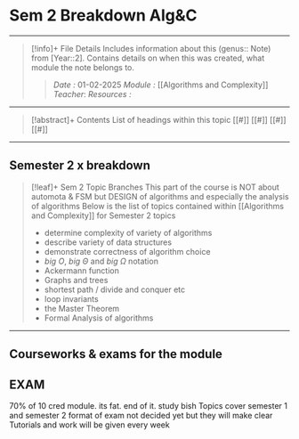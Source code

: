 # Sem 2 Breakdown Alg&C
---
> [!info]+ File Details
> Includes information about this (genus:: Note) from [Year::2]. Contains details on when this was created, what module the note belongs to.
> > *Date :*  01-02-2025
> > *Module :* [[Algorithms and Complexity]]
> > *Teacher*: 
> > *Resources :*

---
> [!abstract]+ Contents
> List of headings within this topic
> [[#]]
> [[#]]
> [[#]]
> [[#]]

---
## Semester 2 x breakdown 

> [!leaf]+ Sem 2 Topic Branches
> This part of the course is NOT about automota & FSM but DESIGN of algorithms and especially the analysis of algorithms
> Below is the list of topics contained within [[Algorithms and Complexity]] for Semester 2 topics
> - determine complexity of variety of algorithms
> - describe variety of data structures
> - demonstrate correctness of algorithm choice
> - $big$ $Ο$, $big$ $\Theta$ and $big$ $Ω$ notation
> - Ackermann function
> - Graphs and trees 
> -  shortest path / divide and conquer etc
> - loop invariants
> - the Master Theorem
> - Formal Analysis of algorithms

----
## Courseworks & exams for the module

## EXAM

70% of 10 cred module. its fat. end of it. study bish
Topics cover semester 1 and semester 2
format of exam not decided yet but they will make clear
Tutorials and work will be given every week